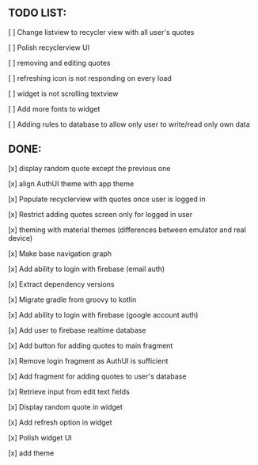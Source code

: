 ## TODO LIST:

[ ] Change listview to recycler view with all user's quotes

[ ] Polish recyclerview UI

[ ] removing and editing quotes

[ ] refreshing icon is not responding on every load

[ ] widget is not scrolling textview

[ ] Add more fonts to widget

[ ] Adding rules to database to allow only user to write/read only own data

## DONE:

[x] display random quote except the previous one

[x] align AuthUI theme with app theme

[x] Populate recyclerview with quotes once user is logged in

[x] Restrict adding quotes screen only for logged in user

[x] theming with material themes (differences between emulator and real device)

[x] Make base navigation graph

[x] Add ability to login with firebase (email auth)

[x] Extract dependency versions

[x] Migrate gradle from groovy to kotlin

[x] Add ability to login with firebase (google account auth)

[x] Add user to firebase realtime database

[x] Add button for adding quotes to main fragment

[x] Remove login fragment as AuthUI is sufficient

[x] Add fragment for adding quotes to user's database

[x] Retrieve input from edit text fields

[x] Display random quote in widget

[x] Add refresh option in widget

[x] Polish widget UI

[x] add theme